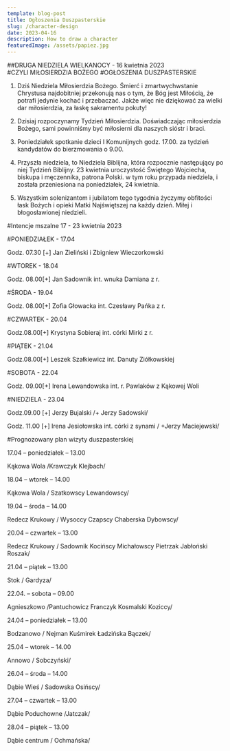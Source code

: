 ```yaml
---
template: blog-post
title: Ogłoszenia Duszpasterskie
slug: /character-design
date: 2023-04-16
description: How to draw a character
featuredImage: /assets/papiez.jpg
---
```


##DRUGA NIEDZIELA WIELKANOCY - 16 kwietnia 2023                                                                          
#CZYLI MIŁOSIERDZIA BOŻEGO                                                                                                            #OGŁOSZENIA DUSZPASTERSKIE

1. Dziś Niedziela Miłosierdzia Bożego. Śmierć i zmartwychwstanie Chrystusa najdobitniej przekonują nas o tym, że Bóg jest Miłością, że potrafi jedynie kochać i przebaczać. Jakże więc nie dziękować za wielki dar miłosierdzia, za łaskę sakramentu pokuty!

2. Dzisiaj rozpoczynamy Tydzień Miłosierdzia. Doświadczając  miłosierdzia Bożego, sami powinniśmy być miłosierni dla naszych sióstr i braci. 

3. Poniedziałek spotkanie dzieci I Komunijnych godz. 17.00. za tydzień kandydatów do bierzmowania o 9.00.

4. Przyszła niedziela, to  Niedziela Biblijna, która rozpocznie następujący po niej Tydzień Biblijny.
23 kwietnia uroczystość Świętego Wojciecha, biskupa i męczennika, patrona Polski. w tym roku przypada niedziela, i została przeniesiona na poniedziałek, 24 kwietnia.


5. Wszystkim solenizantom i jubilatom tego tygodnia życzymy obfitości łask Bożych i opieki Matki Najświętszej na każdy dzień. Miłej i błogosławionej niedzieli.


#Intencje mszalne 17 - 23 kwietnia   2023

#PONIEDZIAŁEK - 17.04

Godz. 07.30 [+] Jan Zieliński i Zbigniew Wieczorkowski

#WTOREK - 18.04

Godz. 08.00[+] Jan Sadownik int.  wnuka Damiana z r.

#ŚRODA - 19.04

Godz. 08.00[+] Zofia Głowacka int. Czesławy Pańka z r.

#CZWARTEK - 20.04

Godz.08.00[+] Krystyna Sobieraj int.  córki Mirki z r. 

#PIĄTEK - 21.04

Godz.08.00[+] Leszek Szałkiewicz int. Danuty Ziółkowskiej

#SOBOTA - 22.04

Godz. 09.00[+] Irena Lewandowska int. r. Pawlaków z Kąkowej Woli

#NIEDZIELA - 23.04

Godz.09.00 [+] Jerzy Bujalski /+ Jerzy Sadowski/

Godz. 11.00 [+] Irena Jesiołowska int. córki z synami / +Jerzy Maciejewski/


#Prognozowany plan wizyty duszpasterskiej


17.04 – poniedziałek – 13.00 

Kąkowa Wola /Krawczyk Klejbach/

18.04 – wtorek – 14.00

Kąkowa Wola / Szatkowscy Lewandowscy/

19.04 – środa – 14.00

Redecz Krukowy / Wysoccy Czapscy Chaberska Dybowscy/

20.04 – czwartek – 13.00

Redecz Krukowy / Sadownik Kocińscy Michałowscy Pietrzak Jabłoński Roszak/

21.04 – piątek – 13.00

Stok / Gardyza/

22.04. – sobota – 09.00

Agnieszkowo /Pantuchowicz  Franczyk Kosmalski Koziccy/

24.04 – poniedziałek – 13.00

Bodzanowo / Nejman Kuśmirek Ładzińska Bączek/

25.04 – wtorek – 14.00

Annowo / Sobczyński/

26.04 – środa – 14.00

Dąbie Wieś / Sadowska Osińscy/

27.04 – czwartek – 13.00

Dąbie Poduchowne /Jatczak/

28.04 – piątek – 13.00

Dąbie centrum / Ochmańska/

